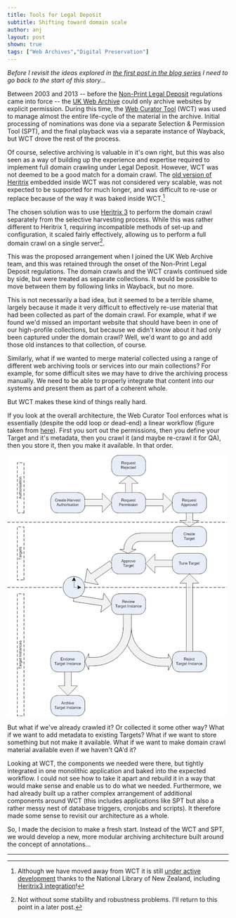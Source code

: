 ```yaml
---
title: Tools for Legal Deposit
subtitle: Shifting toward domain scale
author: anj
layout: post
shown: true
tags: ["Web Archives","Digital Preservation"]
---
```


*Before I revisit the ideas explored in [the first post in the blog series](/2016/04/11/building-tools-to-archive-the-modern-web/) I need to go back to the start of this story...*

Between 2003 and 2013 -- before the [Non-Print Legal Deposit](http://www.bl.uk/aboutus/legaldeposit/introduction/) regulations came into force -- the [UK Web Archive](http://www.webarchive.org.uk/) could only archive websites by explicit permission. During this time, the [Web Curator Tool](http://dia-nz.github.io/webcurator/) (WCT) was used to manage almost the entire life-cycle of the material in the archive. Initial processing of nominations was done via a separate Selection & Permission Tool (SPT), and the final playback was via a separate instance of Wayback, but WCT drove the rest of the process.

Of course, selective archiving is valuable in it's own right, but this was also seen as a way of building up the experience and expertise required to implement full domain crawling under Legal Deposit. However, WCT was not deemed to be a good match for a domain crawl. The [old version of Heritrix](https://webarchive.jira.com/wiki/display/Heritrix/Heritrix#Heritrix-Heritrix1.14.4%28May2010%29) embedded inside WCT was not considered very scalable, was not expected to be supported for much longer, and was difficult to re-use or replace because of the way it was baked inside WCT.[^1]

The chosen solution was to use [Heritrix 3](https://github.com/internetarchive/heritrix3) to perform the domain crawl separately from the selective harvesting process. While this was rather different to Heritrix 1, requiring incompatible methods of set-up and configuration, it scaled fairly effectively, allowing us to perform a full domain crawl on a single server[^2].

This was the proposed arrangement when I joined the UK Web Archive team, and this was retained through the onset of the Non-Print Legal Deposit regulations. The domain crawls and the WCT crawls continued side by side, but were treated as separate collections. It would be possible to move between them by following links in Wayback, but no more.

This is not necessarily a bad idea, but it seemed to be a terrible shame, largely because it made it very difficult to effectively re-use material that had been collected as part of the domain crawl.  For example, what if we found we'd missed an important website that should have been in one of our high-profile collections, but because we didn't know about it had only been captured under the domain crawl? Well, we'd want to go and add those old instances to that collection, of course.

Similarly, what if we wanted to merge material collected using a range of different web archiving tools or services into our main collections? For example, for some difficult sites we may have to drive the archiving process manually. We need to be able to properly integrate that content into our systems and present them as part of a coherent whole.

But WCT makes these kind of things really hard. 

If you look at the overall architecture, the Web Curator Tool enforces what is essentially (despite the odd loop or dead-end) a linear workflow (figure taken from [here](http://webcurator.sourceforge.net/docs/1.6.1/Web%20Curator%20Tool%20Quick%20Start%20Guide%20%28WCT%201.6%29.pdf)). First you sort out the permissions, then you define your Target and it's metadata, then you crawl it (and maybe re-crawl it for QA), then you store it, then you make it available. In that order.

[![WCT Overall Workflow](/building-web-archives/images/WCT-workflow.png)](/building-web-archives/images/WCT-workflow.svg)

But what if we've already crawled it? Or collected it some other way? What if we want to add metadata to existing Targets? What if we want to store something but not make it available. What if we want to make domain crawl material available even if we haven't QA'd it?

Looking at WCT, the components we needed were there, but tightly integrated in one monolithic application and baked into the expected workflow. I could not see how to take it apart and rebuild it in a way that would make sense and enable us to do what we needed. Furthermore, we had already built up a rather complex arrangement of additional components around WCT (this includes applications like SPT but also a rather messy nest of database triggers, cronjobs and scripts). It therefore made some sense to revisit our architecture as a whole.

So, I made the decision to make a fresh start. Instead of the WCT and SPT, we would develop a new, more modular archiving architecture built around the concept of annotations...

----

[^1]: Although we have moved away from WCT it is still [under active development](https://github.com/DIA-NZ/webcurator) thanks to the National Library of New Zealand, including [Heritrix3 integration](https://github.com/DIA-NZ/webcurator/tree/h3impl)!
[^2]: Not without some stability and robustness problems. I'll return to this point in a later post.
